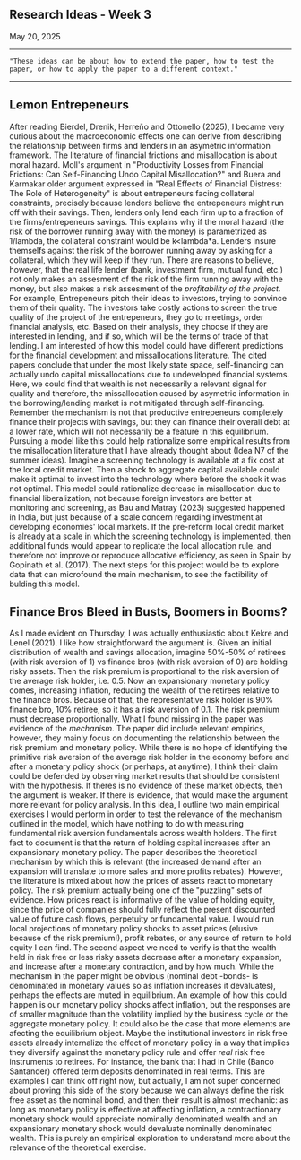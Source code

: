 ## Research Ideas - Week 3

May 20, 2025

------------------------------------------------------------------------------------------------------------------------------------
    "These ideas can be about how to extend the paper, how to test the paper, or how to apply the paper to a different context."
------------------------------------------------------------------------------------------------------------------------------------

## Lemon Entrepeneurs
After reading Bierdel, Drenik, Herreño and Ottonello (2025), I became very curious about the macroeconomic effects one can derive from describing the relationship between firms and lenders in an asymetric information framework.
The literature of financial frictions and misallocation is about moral hazard. Moll's argument in "Productivity Losses from Financial Frictions: Can Self-Financing Undo Capital Misallocation?" and Buera and Karmakar older argument expressed in "Real Effects of Financial Distress: The Role of Heterogeneity" is about entrepeneurs facing collateral constraints, precisely because lenders believe the entrepeneurs might run off with their savings. Then, lenders only lend each firm up to a fraction of the firms/entrepeneurs savings. This explains why if the moral hazard (the risk of the borrower running away with the money) is parametrized as 1/lambda, the collateral constraint would be k<lambda*a. Lenders insure themselfs against the risk of the borrower running away by asking for a collateral, which they will keep if they run. 
There are reasons to believe, however, that the real life lender (bank, investment firm, mutual fund, etc.) not only makes an assesment of the risk of the firm running away with the money, but also makes a risk assesment of the *profitability of the project*. For example, Entrepeneurs pitch their ideas to investors, trying to convince them of their quality. The investors take costly actions to screen the true quality of the project of the entrepeneurs, they go to meetings, order financial analysis, etc. Based on their analysis, they choose if they are interested in lending, and if so, which will be the terms of trade of that lending. 
I am interested of how this model could have different predictions for the financial development and missallocations literature. The cited papers conclude that under the most likely state space, self-financing can actually undo capital missallocations due to undeveloped financial systems. Here, we could find that wealth is not necessarily a relevant signal for quality and therefore, the missallocation caused by asymetric information in the borrowing/lending market is not mitigated through self-financing. Remember the mechanism is not that productive entrepeneurs completely finance their projects with savings, but they can finance their overall debt at a lower rate, which will not necessarily be a feature in this equilibrium. 
Pursuing a model like this could help rationalize some empirical results from the misallocation literature that I have already thought about (Idea N7 of the summer ideas). Imagine a screening technology is available at a fix cost at the local credit market. Then a shock to aggregate
capital available could make it optimal to invest into the technology where before the shock it was not optimal. This model could rationalize decrease in misallocation due to financial liberalization, not because foreign investors are better at monitoring and screening, as Bau and Matray (2023) suggested happened in India, but just because of a scale concern regarding investment at developing economies' local markets. If the pre-reform local credit market is already at a scale in which the screening technology is implemented, then additional funds would appear to replicate the local allocation rule, and therefore not improve or reproduce allocative efficiency, as seen in Spain by Gopinath et al. (2017).
The next steps for this project would be to explore data that can microfound the main mechanism, to see the factibility of bulding this model. 

## Finance Bros Bleed in Busts, Boomers in Booms?
As I made evident on Thursday, I was actually enthusiastic about Kekre and Lenel (2021). I like how straightforward the argument is. Given an initial distribution of wealth and savings allocation, imagine 50%-50% of retirees (with risk aversion of 1) vs finance bros (with risk aversion of 0) are holding risky assets. Then the risk premium is proportional to the risk aversion of the average risk holder, i.e. 0.5. Now an expansionary monetary policy comes, increasing inflation, reducing the wealth of the retirees relative to the finance bros. Because of that, the representative risk holder is 90% finance bro, 10% retiree, so it has a risk aversion of 0.1. The risk premium must decrease proportionally. 
What I found missing in the paper was evidence of the *mechanism*. The paper did include relevant empirics, however, they mainly focus on documenting the relationship between the risk premium and monetary policy. While there is no hope of identifying the primitive risk aversion of the average risk holder in the economy before and after a monetary policy shock (or perhaps, at anytime), I think their claim could be defended by observing market results that should be consistent with the hypothesis. If theres is no evidence of these market objects, then the argument is weaker. If there is evidence, that would make the argument more relevant for policy analysis. In this idea, I outline two main empirical exercises I would perform in order to test the relevance of the mechanism outlined in the model, which have nothing to do with measuring fundamental risk aversion fundamentals across wealth holders.
The first fact to document is that the return of holding capital increases after an expansionary monetary policy. The paper describes the theoretical mechanism by which this is relevant (the increased demand after an expansion will translate to more sales and more profits rebates). However, the literature is mixed about how the prices of assets react to monetary policy. The risk premium actually being one of the "puzzling" sets of evidence. How prices react is informative of the value of holding equity, since the price of companies should fully reflect the present discounted value of future cash flows, perpetuity or fundamental value. I would run local projections of monetary policy shocks to asset prices (elusive because of the risk premium!), profit rebates, or any source of return to hold equity I can find. 
The second aspect we need to verify is that the wealth held in risk free or less risky assets decrease after a monetary expansion, and increase after a monetary contraction, and by how much. While the mechanism in the paper might be obvious (nominal debt -bonds- is denominated in monetary values so as inflation increases it devaluates), perhaps the effects are muted in equilibrium. An example of how this could happen is our monetary policy shocks affect inflation, but the responses are of smaller magnitude than the volatility implied by the business cycle or the aggregate monetary policy. It could also be the case that more elements are afecting the equilibrium object. Maybe the institutional investors in risk free assets already internalize the effect of monetary policy in a way that implies they diversify against the monetary policy rule and offer *real* risk free instruments to retirees. For instance, the bank that I had in Chile (Banco Santander) offered term deposits denominated in real terms. This are examples I can think off right now, but actually, I am not super concerned about proving this side of the story because we can always define the risk free asset as the nominal bond, and then their result is almost mechanic: as long as monetary policy is effective at affecting inflation, a contractionary monetary shock would appreciate nominally denominated wealth and an expansionary monetary shock would devaluate nominally denominated wealth.
This is purely an empirical exploration to understand more about the relevance of the theoretical exercise.
